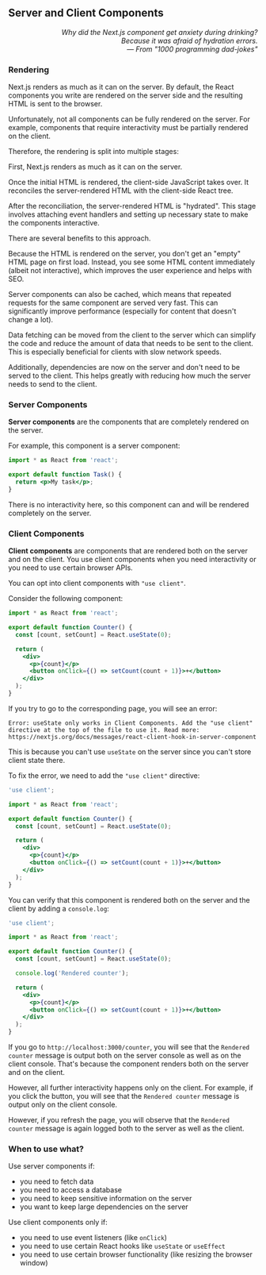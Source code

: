 ## Server and Client Components

<div style="text-align: right"> <i> Why did the Next.js component get anxiety during drinking? <br> Because it was afraid of hydration errors. <br> — From "1000 programming dad-jokes" </i> </div>

### Rendering

Next.js renders as much as it can on the server.
By default, the React components you write are rendered on the server side and the resulting HTML is sent to the browser.

Unfortunately, not all components can be fully rendered on the server.
For example, components that require interactivity must be partially rendered on the client.

Therefore, the rendering is split into multiple stages:

First, Next.js renders as much as it can on the server.

Once the initial HTML is rendered, the client-side JavaScript takes over.
It reconciles the server-rendered HTML with the client-side React tree.

After the reconciliation, the server-rendered HTML is "hydrated".
This stage involves attaching event handlers and setting up necessary state to make the components interactive.

There are several benefits to this approach.

Because the HTML is rendered on the server, you don't get an "empty" HTML page on first load.
Instead, you see some HTML content immediately (albeit not interactive), which improves the user experience and helps with SEO.

Server components can also be cached, which means that repeated requests for the same component are served very fast.
This can significantly improve performance (especially for content that doesn't change a lot).

Data fetching can be moved from the client to the server which can simplify the code and reduce the amount of data that needs to be sent to the client.
This is especially beneficial for clients with slow network speeds.

Additionally, dependencies are now on the server and don't need to be served to the client.
This helps greatly with reducing how much the server needs to send to the client.

### Server Components

**Server components** are the components that are completely rendered on the server.

For example, this component is a server component:

```jsx
import * as React from 'react';

export default function Task() {
  return <p>My task</p>;
}
```

There is no interactivity here, so this component can and will be rendered completely on the server.

### Client Components

**Client components** are components that are rendered both on the server and on the client.
You use client components when you need interactivity or you need to use certain browser APIs.

You can opt into client components with `"use client"`.

Consider the following component:

```jsx
import * as React from 'react';

export default function Counter() {
  const [count, setCount] = React.useState(0);

  return (
    <div>
      <p>{count}</p>
      <button onClick={() => setCount(count + 1)}>+</button>
    </div>
  );
}
```

If you try to go to the corresponding page, you will see an error:

```
Error: useState only works in Client Components. Add the "use client" directive at the top of the file to use it. Read more: https://nextjs.org/docs/messages/react-client-hook-in-server-component
```

This is because you can't use `useState` on the server since you can't store client state there.

To fix the error, we need to add the `"use client"` directive:

```jsx
'use client';

import * as React from 'react';

export default function Counter() {
  const [count, setCount] = React.useState(0);

  return (
    <div>
      <p>{count}</p>
      <button onClick={() => setCount(count + 1)}>+</button>
    </div>
  );
}
```

You can verify that this component is rendered both on the server and the client by adding a `console.log`:

```jsx
'use client';

import * as React from 'react';

export default function Counter() {
  const [count, setCount] = React.useState(0);

  console.log('Rendered counter');

  return (
    <div>
      <p>{count}</p>
      <button onClick={() => setCount(count + 1)}>+</button>
    </div>
  );
}
```

If you go to `http://localhost:3000/counter`, you will see that the `Rendered counter` message is output both on the server console as well as on the client console.
That's because the component renders both on the server and on the client.

However, all further interactivity happens only on the client.
For example, if you click the button, you will see that the `Rendered counter` message is output only on the client console.

However, if you refresh the page, you will observe that the `Rendered counter` message is again logged both to the server as well as the client.

### When to use what?

Use server components if:

- you need to fetch data
- you need to access a database
- you need to keep sensitive information on the server
- you want to keep large dependencies on the server

Use client components only if:

- you need to use event listeners (like `onClick`)
- you need to use certain React hooks like `useState` or `useEffect`
- you need to use certain browser functionality (like resizing the browser window)
